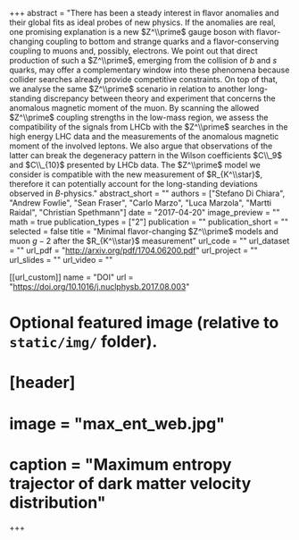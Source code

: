 +++
abstract = "There has been a steady interest in flavor anomalies and their global fits as ideal probes of new physics. If the anomalies are real, one promising explanation is a new $Z^\\prime$ gauge boson with flavor-changing coupling to bottom and strange quarks and a flavor-conserving coupling to muons and, possibly, electrons. We point out that direct production of such a $Z^\\prime$, emerging from the collision of $b$ and $s$ quarks, may offer a complementary window into these phenomena because collider searches already provide competitive constraints. On top of that, we analyse the same $Z^\\prime$ scenario in relation to another long-standing discrepancy between theory and experiment that concerns the anomalous magnetic moment of the muon. By scanning the allowed $Z^\\prime$ coupling strengths in the low-mass region, we assess the compatibility of the signals from LHCb with the $Z^\\prime$ searches in the high energy LHC data and the measurements of the anomalous magnetic moment of the involved leptons. We also argue that observations of the latter can break the degeneracy pattern in the Wilson coefficients $C\\_9$ and $C\\_{10}$ presented by LHCb data. The $Z^\\prime$ model we consider is compatible with the new measurement of $R_{K^\\star}$, therefore it can potentially account for the long-standing deviations observed in $B$-physics."
abstract_short = ""
authors = ["Stefano Di Chiara", "Andrew Fowlie", "Sean Fraser", "Carlo Marzo", "Luca Marzola", "Martti Raidal", "Christian Spethmann"]
date = "2017-04-20"
image_preview = ""
math = true
publication_types = ["2"]
publication = ""
publication_short = ""
selected = false
title = "Minimal flavor-changing $Z^\\prime$ models and muon $g−2$ after the $R_{K^\\star}$ measurement"
url_code = ""
url_dataset = ""
url_pdf = "http://arxiv.org/pdf/1704.06200.pdf"
url_project = ""
url_slides = ""
url_video = ""

[[url_custom]]
name = "DOI"
url = "https://doi.org/10.1016/j.nuclphysb.2017.08.003"

# Optional featured image (relative to `static/img/` folder).
# [header]
#   image = "max_ent_web.jpg"
#   caption = "Maximum entropy trajector of dark matter velocity distribution"

+++
